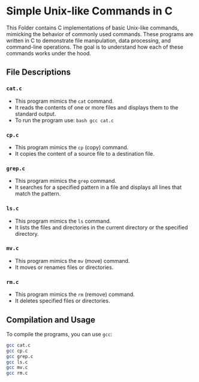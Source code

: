 # Simple Unix-like Commands in C

This Folder contains C implementations of basic Unix-like commands, mimicking the behavior of commonly used commands. These programs are written in C to demonstrate file manipulation, data processing, and command-line operations. The goal is to understand how each of these commands works under the hood.

## File Descriptions

### `cat.c`
- This program mimics the `cat` command.
- It reads the contents of one or more files and displays them to the standard output.
- To run the program use:
  `bash gcc cat.c`

### `cp.c`
- This program mimics the `cp` (copy) command.
- It copies the content of a source file to a destination file.

### `grep.c`
- This program mimics the `grep` command.
- It searches for a specified pattern in a file and displays all lines that match the pattern.

### `ls.c`
- This program mimics the `ls` command.
- It lists the files and directories in the current directory or the specified directory.

### `mv.c`
- This program mimics the `mv` (move) command.
- It moves or renames files or directories.

### `rm.c`
- This program mimics the `rm` (remove) command.
- It deletes specified files or directories.

## Compilation and Usage

To compile the programs, you can use `gcc`:

```bash
gcc cat.c
gcc cp.c
gcc grep.c
gcc ls.c
gcc mv.c
gcc rm.c
```
